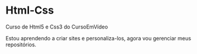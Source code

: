 # Html-Css
 Curso de Html5 e Css3 do CursoEmVídeo

 Estou aprendendo a criar sites e personaliza-los, agora vou gerenciar meus repositórios.
